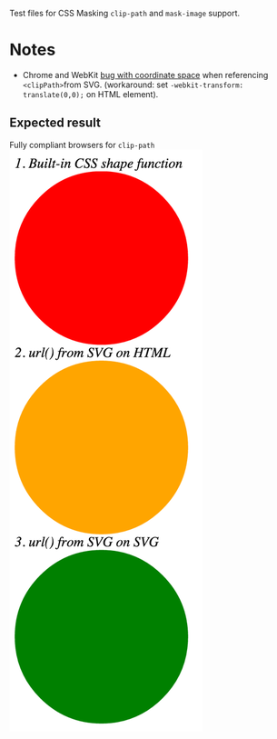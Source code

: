Test files for CSS Masking `clip-path` and `mask-image` support.

# Notes
- Chrome and WebKit [bug with coordinate space](https://code.google.com/p/chromium/issues/detail?id=417370) when referencing `<clipPath>`from SVG. (workaround: set `-webkit-transform: translate(0,0);` on HTML element).


## Expected result

Fully compliant browsers for `clip-path`
![Expected result clip-path](./screenshot.png)
